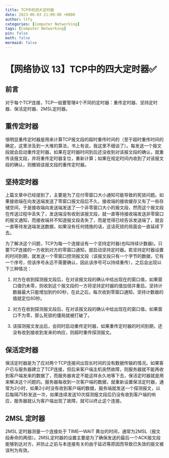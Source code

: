 ```yaml
---
title: TCP中的四大定时器
date: 2023-06-03 21:09:00 +0800
author: ltfy
categories: [Computer Networking]
tags: [Computer Networking]
pin: false
math: false
mermaid: false
---
```


# 【网络协议 13】TCP中的四大定时器✅

## **前言**

对于每个TCP连接，TCP一般要管理4个不同的定时器：重传定时器、坚持定时器、保活定时器、2MSL定时器。

## **重传定时器**

很明显重传定时器是用来计算TCP报文段的超时重传时间的（至于超时重传时间的确定，这里涉及到一大堆的算法，书上有说，我这里不细谈了）。每发送一个报文段就会启动重传定时器，如果在定时器时间到后还没收到对该报文段的确认，就重传该报文段，并将重传定时器复位，重新计算；如果在规定时间内收到了对该报文段的确认，则撤销该报文段的重传定时器。

## **坚持定时器**

上篇文章中已经提到了，主要是为了应付零窗口大小通知可能导致的死锁问题。如果接收端在向发送端发送了零窗口报文段后不久，接收端的接收缓存又有了一些存储空间，于是接收端向发送端发送了一个非零窗口大小的报文段，然而这个报文段在传送过程中丢失了，发送端没有收到该报文段，就一直等待接收端发送非零窗口的报文通知，而接收端并不知道报文段丢失了，而是觉得已经告诉发送端了，就会一直等待发送端发送数据，如果没有任何措施的话，这话死锁的局面会一直延续下去。

为了解决这个问题，TCP为每一个连接设有一个坚持定时器(也叫持续计数器)。只要TCP连接的一方收到对方的零窗口通知，就启动坚持定时器。若坚持定时器设置的时间到期，就发送一个零窗口控测报文段（该报文段只有一个字节的数据，它有一个序号，但该序号永远不需要确认，因此该序号可以持续重传），之后会出现以下三种情况：

1. 对方在收到探测报文段后，在对该报文段的确认中给出现在的窗口值，如果窗口值仍未零，则收到这个报文段的一方将坚持定时器的值加倍并重启。坚持计数器最大只能增加到约60秒，在此之后，每次收到零窗口通知，坚持计数器的值就定位60秒。

2. 对方在收到探测报文段后，在对该报文段的确认中给出现在的窗口值，如果窗口不为零，那么死锁的僵局就被打破了。

3. 该探测报文发出后，会同时启动重传定时器，如果重传定时器的时间到期，还没有收到接收到发来的响应，则超时重传探测报文。

## **保活定时器**

保活定时器是为了应对两个TCP连接间出现长时间的没有数据传输的情况。如果客户已与服务器建立了TCP连接，但后来客户端主机突然故障，则服务器就不能再收到客户端发来的数据了，而服务器肯定不能这样永久地等下去，保活定时器就是用来解决这个问题的。服务器每收到一次客户端的数据，就重新设置保活定时器，通常为2小时，如果2小时没有收到客户端的数据，服务端就发送一个探测报文，以后每隔75秒发送一次，如果连续发送10次探测报文段后仍没有收到客户端的响应，服务器就认为客户端出现了故障，就可以终止这个连接。

## **2MSL 定时器**

2MSL 定时器测量一个连接处于 TIME—WAIT 黄台的时间，通常为2MSL（报文段寿命的两倍）。2MSL定时器的设置主要是为了确保发送的最后一个ACK报文段能够到达对方，并防止之前与本连接有关的由于延迟等原因而导致已失效的报文被误判为有效。